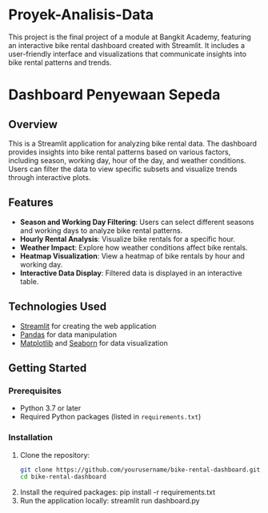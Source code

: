 # Proyek-Analisis-Data
This project is the final project of a module at Bangkit Academy, featuring an interactive bike rental dashboard created with Streamlit. It includes a user-friendly interface and visualizations that communicate insights into bike rental patterns and trends.

# Dashboard Penyewaan Sepeda

## Overview

This is a Streamlit application for analyzing bike rental data. The dashboard provides insights into bike rental patterns based on various factors, including season, working day, hour of the day, and weather conditions. Users can filter the data to view specific subsets and visualize trends through interactive plots.

## Features

- **Season and Working Day Filtering**: Users can select different seasons and working days to analyze bike rental patterns.
- **Hourly Rental Analysis**: Visualize bike rentals for a specific hour.
- **Weather Impact**: Explore how weather conditions affect bike rentals.
- **Heatmap Visualization**: View a heatmap of bike rentals by hour and working day.
- **Interactive Data Display**: Filtered data is displayed in an interactive table.

## Technologies Used

- [Streamlit](https://streamlit.io/) for creating the web application
- [Pandas](https://pandas.pydata.org/) for data manipulation
- [Matplotlib](https://matplotlib.org/) and [Seaborn](https://seaborn.pydata.org/) for data visualization

## Getting Started

### Prerequisites

- Python 3.7 or later
- Required Python packages (listed in `requirements.txt`)

### Installation

1. Clone the repository:
   ```bash
   git clone https://github.com/yourusername/bike-rental-dashboard.git
   cd bike-rental-dashboard
2. Install the required packages:
   pip install -r requirements.txt
3. Run the application locally:
   streamlit run dashboard.py
